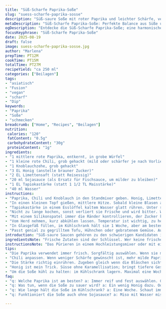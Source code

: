 ```yaml
---
title: "Süß-Scharfe Paprika-Soße"
slug: "suess-scharfe-paprika-sosse"
description: "Süß-saure Soße mit roter Paprika und leichter Schärfe, verfeinert durch Limettensaft statt Reisessig. Alternative Fischsauce und Honig ersetzen Nuoc Mam und braunen Zucker für anderes Aroma und natürliche Süße. Stärkebindung etwas erhöht, damit die Soße besser eindickt. Kurzes Köcheln, bis Bläschen aufsteigen, dunkler Glanz entsteht. Servieren bei lauwarmer Temperatur, passt zu asiatischen Gerichten, gegrilltem Fleisch oder Gemüse. Ohne Nüsse, Milch, Eier und Gluten. "
metaDescription: "Süß-Scharfe Paprika-Soße: Perfekte Balance aus Süße und Schärfe. Frische Aromen; ideal für asiatische Gerichte und Gegrilltes."
ogDescription: "Entdecke die Süß-Scharfe Paprika-Soße; eine harmonische Fusion aus frischen Zutaten und intensiven Aromen."
focusKeyphrase: "Süß-Scharfe Paprika-Soße"
date: 2025-08-19
draft: false
image: suess-scharfe-paprika-sosse.jpg
author: "Marlena"
prepTime: PT12M
cookTime: PT15M
totalTime: PT27M
recipeYield: "ca 250 ml"
categories: ["Beilagen"]
tags:
- "asiatisch"
- "Fusion"
- "vegan"
- "scharf"
- "Dip"
keywords:
- "Paprika"
- "Soße"
- "schmecken"
breadcrumb: ["Home", "Recipes", "Beilagen"]
nutrition: 
 calories: "120"
 fatContent: "0.5g"
 carbohydrateContent: "30g"
 proteinContent: "1g"
ingredients:
- "1 mittlere rote Paprika, entkernt, in grobe Würfel"
- "1 kleine rote Chili, grob gehackt (mild oder schärfer je nach Vorliebe)"
- "1 Knoblauchzehe, grob gehackt"
- "3 EL Honig (anstelle brauner Zucker)"
- "2 EL Limettensaft (statt Reisessig)"
- "20 ml Sojasauce (als Ersatz für Fischsauce, um milder zu bleiben)"
- "1 EL Tapiokastärke (statt 1 1/2 TL Maisstärke)"
- "40 ml Wasser"
instructions:
- "Paprika, Chili und Knoblauch in den Standmixer geben. Honig, Limettensaft, Sojasauce und Wasser dazu. Alles pürieren bis keine Stücke mehr sichtbar sind, das ist wichtig für gleichmäßige Bindung im Topf."
- "In einen kleinen Topf gießen, mittlere Hitze. Sobald kleine Blasen an der Oberfläche aufsteigen leichtes Knistern hören, beginnt das Eindicken."
- "Tapiokastärke in einem Esslöffel kaltem Wasser glatt rühren. Unter ständigem Rühren in die kochende Soße geben. Hitze reduzieren und rühren bis die Soße glänzt und dick wird, ungefähr 10 bis 15 Minuten, je nach Topfdicke und Hitzequelle."
- "Nicht zu lange kochen, sonst verliert sie Frische und wird bitter. Wenn die Soße zu dick wird, mit etwas Wasser verdünnen und erneut aufkochen."
- "Mit einem Silikonspatel immer die Ränder kontrollieren, der Zucker karamellisiert leicht und kann anbrennen, falls man zu selten rührt."
- "Vom Herd nehmen, kurz abkühlen lassen. Temperatur ist wichtig, zu heiß zerstört frische Aromen, zu kalt lässt sie zu fest werden."
- "In Glasgefäß füllen, im Kühlschrank hält sie 1 Woche, aber am besten frisch genießen."
- "Passt genial zu gegrilltem Tofu, Hühnchen oder gebratenem Gemüse. Auch als Dip gut, da die Kombination von süß, sauer und scharf nicht überdeckt, sondern aufpeppt."
introduction: "Süß-saure Saucen gehören zu den schwierigen Kandidaten in der Küche. Zu viel Essig – alles kippt ins Saure, zu viel Zucker – man hat Karamell, der keinen Biss hat. Diese Version habe ich mit viel Experiment probiert, besonders habe ich Limettensaft statt Reisessig genommen, für eine frischere Säure, die nicht so aufdringlich wirkt. Die Paprika sorgt für Farbe und Textur; das Pürieren ist entscheidend. Honig gibt sanfte Süße, anstelle von braunem Zucker, der mit seiner Trockenheit und Malznote nicht so flexible ist. Tapiokastärke statt Maisstärke – die bindet feiner, klarer. Als Fischsoßen-Ersatz habe ich Sojasauce gewählt, weil ich empfindlich reagiere und trotzdem Umami wollte. Die Mischung aus süß, scharf und sauer überrascht, wenn man die Kochzeit gut einstellt, die Merkmale sind die knackigen Bläschen, der Glanz und eine leichte Viskosität, die auf der Zunge schmeichelnd bleibt. Die Bedienung der Temperatur ist kniffelig, ich habe oft den Fehler gemacht und zu lange köcheln lassen – Soße wird hart und verliert Frische."
ingredientsNote: "Frische Zutaten sind der Schlüssel. Wer keine frische Chili hat, nimmt getrocknete, mindestens 1 Teelöffel Sambal Oelek oder Sriracha als Ersatz. Eine Alternative für Limettensaft ist Apfelessig, aber das ändert den Geschmack erheblich. Honig lässt sich ersetzen durch Agavendicksaft oder Ahornsirup. Sojasauce kann man auch weglassen und stattdessen eine Mischung aus Miso und Salz nutzen für mehr Komplexität. Tapiokastärke funktioniert besser als Maisstärke, aber wenn nur Maisstärke da ist, die Wassermenge anpassen und länger rühren, sonst wird es gummiartig. Gerade wenn Zuckeralternativen genutzt werden, ist die Kochzeit wichtiger, da Eintrocknung und Karamellisierung schneller passieren können. Knoblauch durch ingwer ersetzen gibt eine andere Frische, probiert mal."
instructionsNote: "Das Pürieren in einem Hochleistungsmixer oder mit einem Stabmixer lässt die Soße am besten glänzend und klumpenfrei werden. Topfwahl beeinflusst das Ergebnis: ein dicker Boden verhindert Anbrennen. Temperaturkontrolle ist essentiell; beginnt die Soße zu blubbern, sofort Stärke einrühren, dadurch bleibt die Bindung homogen. Rühren ist Pflicht, nicht nur ein- oder zweimal, sondern stetiges Kneten der Soße am Topfboden. Beim Eindicken das Gericht beobachten: die Bläschen werden kleiner, das Blubbern gleichmäßiger, Oberfläche glänzend. Zu langes Kochen lässt sie trüb werden, dennoch müssen alle Aromen verbinden. Abschmecken erst nachdem die Soße leicht abgekühlt ist, da Temperatur den Geschmack verändert. Für eine fruchtige Note habe ich oft noch einen kleinen Spritzer Orangensaft darin gehabt, das passt überraschend gut. Auf Vorrat hält sie sich im Kühlschrank, aber aufwärmen wird schwerer, da die Stärke fest wird; lieber kurz lauwarm machen oder kalt verwenden."
tips:
- "Die Paprika verwendet immer frisch. Sorgfältig auswählen. Wenn sie matschig ist, wird die Soße dünn und geschmacklos. Süssere oder orange Paprika verwenden; für zusätzlichen Farbkick die Mischung ausprobieren."
- "Chili anpassen. Wenn weniger Schärfe gewünscht ist, mehr milde Paprika benutzen; Kombination mit einer milden Chili. Oder einfach weniger verwenden. So bleibt die Balance der Aromen. Knoblauch durch Ingwer substituieren, gibt zusätzliche Frische."
- "Die Stärke richtig einrühren. Zugeben gleich wenn die Bläschen sichtbar sind. Dabei ständig rühren, um Klumpen zu vermeiden. Zu lange kochen macht die Soße bitter. Temperatur während des Kochens konstant überprüfen. Bei Anzeichen von Anbrennen sofort umrühren."
- "Honig ist mein Trick. Süsse ohne Karamellisation; bringt tiefere Geschmacksknoten. Weniger Honig, wenn nicht zu süß gewünscht ist. Agavendicksaft funktioniert gut. Sojasauce nicht vergessen; milden Umami-Geschmack erzielen. Die dunkle Sojasauce sollte man wählen."
- "Um die Soße kühl zu halten: im Kühlschrank lagern. Maximal eine Woche haltbar. Für längere Lagerung: kleine Portionen einfrieren. Minimale Menge bei Bedarf abgerieben. Wurde sie zu dick? Kein Problem; mit Wasser nachjustieren."
faq:
- "q: Welche Paprika ist am besten? a: Immer reif und fest auswählen. Gelbe oder orange Paprika liefern auch gute Ergebnisse. Geschmack kann variieren."
- "q: Was tun, wenn die Soße zu sauer wird? a: Ein wenig Honig dazu. Oder Apfelmus probieren. Karamellisieren sollte vermieden werden. Abkühlen hilft auch."
- "q: Wie lange hält die Soße im Kühlschrank? a: Eine Woche. Schaut immer nach Geruch und Textur. Bei Anzeichen von Schimmel lohnt sich das wegschütten."
- "q: Funktioniert die Soße auch ohne Sojasauce? a: Miso mit Wasser mischen. Oder Kokosnuss-Aminos, wenn keine Sojasauce da ist. Geschmack verändert sich, aber muss nicht schlechter sein."

---
```

